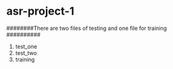 # asr-project-1

########There are two files of testing  and one file for training ##########

1) test_one
2) test_two
3) training
